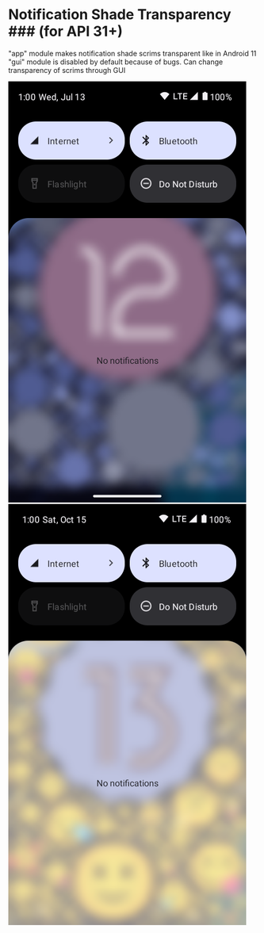 # Notification Shade Transparency ### (for API 31+)
"app" module makes notification shade scrims transparent like in Android 11
"gui" module is disabled by default because of bugs. Can change transparency of scrims through GUI

![Android 12L](notifshade.png "Screenshot of module working on Android 12L")
![Android 13](notifshade13.png "Screenshot of module working on Android 13")